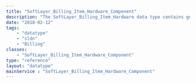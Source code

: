 ```yaml
---
title: "SoftLayer_Billing_Item_Hardware_Component"
description: "The SoftLayer_Billing_Item_Hardware data type contains general information relating to a single SoftLayer billing item for hardware components. "
date: "2018-02-12"
tags:
    - "datatype"
    - "sldn"
    - "Billing"
classes:
    - "SoftLayer_Billing_Item_Hardware_Component"
type: "reference"
layout: "datatype"
mainService : "SoftLayer_Billing_Item_Hardware_Component"
---
```

